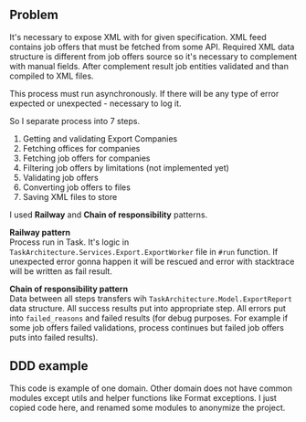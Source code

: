 ## Problem

It's necessary to expose XML with for given specification. XML feed contains job offers that must be fetched from some API. Required XML data structure is different from job offers source so it's necessary to complement with manual fields. After complement result job entities validated and than compiled to XML files.  

This process must run asynchronously. If there will be any type of error expected or unexpected - necessary to log it.

So I separate process into 7 steps. 

1. Getting and validating Export Companies
2. Fetching offices for companies
3. Fetching job offers for companies
4. Filtering job offers by limitations (not implemented yet)
5. Validating job offers
6. Converting job offers to files
7. Saving XML files to store

I used **Railway** and **Chain of responsibility** patterns.   
  
**Railway pattern**      
Process run in Task. It's logic in `TaskArchitecture.Services.Export.ExportWorker` file in `#run` function. If unexpected error gonna happen it will be rescued and error with stacktrace will be written as fail result.  

**Chain of responsibility pattern**    
Data between all steps transfers wih `TaskArchitecture.Model.ExportReport` data structure.
All success results put into appropriate step. All errors put into `failed_reasons` and failed results (for debug purposes. For example if some job offers failed validations, process continues but failed job offers puts into failed results).   

## DDD example    
This code is example of one domain. Other domain does not have common modules except utils and helper functions like Format exceptions. I just copied code here, and renamed some modules to anonymize the project.



